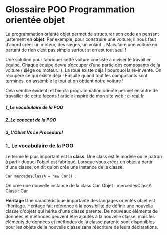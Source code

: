 # Glossaire POO Programmation orientée objet

La programmation oriénté objet permet de structurer son code en pensant justement en **objet**. Par exemple, pour construire une voiture, il nous faut d’abord créer un moteur, des siéges, un volant… Mais faire une voiture en partant de rien c’est pas simple surtout si on est tout seul !

Une solution pour fabriquer cette voiture consiste à diviser le travail en équipe. Chaque équipe devra s’occuper d’une partie des composants de la voiture ( siége ou moteur…). La roue existe déja ! pourquoi la ré-inventé. On récupére ce qui existe déja ! Ensuite quand tout les composants sont terminés, on assemble le tout et on obtient notre voiture !

Cela semble évident! et bien la programmation orienté permet en autre de travailler de cette façons !
article inspiré de mon site web : [e-real.fr](https://www.e-real.fr)

##### 1_Le vocabulaire de la POO

##### 2_Le concept de la POO

##### 3_L'Oblet Vs Le Procédural

### 1\_ Le vocabulaire de la POO


Le terme le plus important est la **class**. Une class est le modèle ou le patron à partir duquel l'objet est fabriqué.
Lorsque vous créez un objet à partir d'une classe, on dit qu'on crée une instance de la classe.

`Car mercedesClassA = new Car() ;`

On crée une nouvelle instance de la class Car.
Objet : mercedesClassA
Class : Car


**Héritage**
Une caractéristique importante des langages orientés objet est l'héritage. Héritage fait référence à la possibilité de définir une nouvelle classe d'objets qui hérite d'une classe parente. De nouveaux éléments de données et méthodes peuvent être ajoutés à la nouvelle classe, mais les éléments de données et méthodes de la classe parente sont disponibles pour les objets de la nouvelle classe sans réécriture de leurs déclarations.